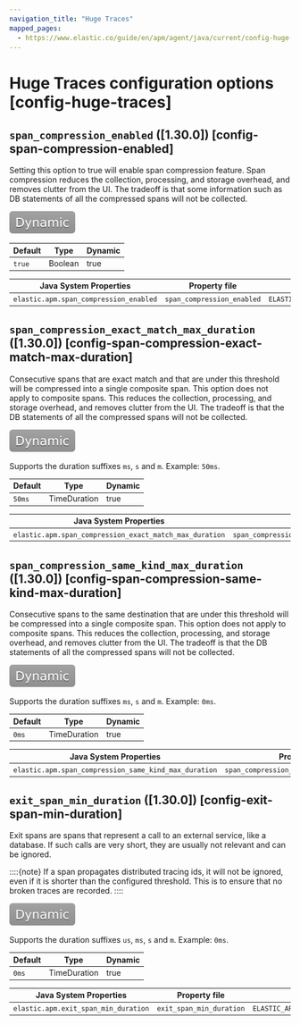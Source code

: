 ```yaml
---
navigation_title: "Huge Traces"
mapped_pages:
  - https://www.elastic.co/guide/en/apm/agent/java/current/config-huge-traces.html
---
```


# Huge Traces configuration options [config-huge-traces]



## `span_compression_enabled` ([1.30.0]) [config-span-compression-enabled]

Setting this option to true will enable span compression feature. Span compression reduces the collection, processing, and storage overhead, and removes clutter from the UI. The tradeoff is that some information such as DB statements of all the compressed spans will not be collected.

[![dynamic config](images/dynamic-config.svg "") ](/reference/configuration.md#configuration-dynamic)

| Default | Type | Dynamic |
| --- | --- | --- |
| `true` | Boolean | true |

| Java System Properties | Property file | Environment |
| --- | --- | --- |
| `elastic.apm.span_compression_enabled` | `span_compression_enabled` | `ELASTIC_APM_SPAN_COMPRESSION_ENABLED` |


## `span_compression_exact_match_max_duration` ([1.30.0]) [config-span-compression-exact-match-max-duration]

Consecutive spans that are exact match and that are under this threshold will be compressed into a single composite span. This option does not apply to composite spans. This reduces the collection, processing, and storage overhead, and removes clutter from the UI. The tradeoff is that the DB statements of all the compressed spans will not be collected.

[![dynamic config](images/dynamic-config.svg "") ](/reference/configuration.md#configuration-dynamic)

Supports the duration suffixes `ms`, `s` and `m`. Example: `50ms`.

| Default | Type | Dynamic |
| --- | --- | --- |
| `50ms` | TimeDuration | true |

| Java System Properties | Property file | Environment |
| --- | --- | --- |
| `elastic.apm.span_compression_exact_match_max_duration` | `span_compression_exact_match_max_duration` | `ELASTIC_APM_SPAN_COMPRESSION_EXACT_MATCH_MAX_DURATION` |


## `span_compression_same_kind_max_duration` ([1.30.0]) [config-span-compression-same-kind-max-duration]

Consecutive spans to the same destination that are under this threshold will be compressed into a single composite span. This option does not apply to composite spans. This reduces the collection, processing, and storage overhead, and removes clutter from the UI. The tradeoff is that the DB statements of all the compressed spans will not be collected.

[![dynamic config](images/dynamic-config.svg "") ](/reference/configuration.md#configuration-dynamic)

Supports the duration suffixes `ms`, `s` and `m`. Example: `0ms`.

| Default | Type | Dynamic |
| --- | --- | --- |
| `0ms` | TimeDuration | true |

| Java System Properties | Property file | Environment |
| --- | --- | --- |
| `elastic.apm.span_compression_same_kind_max_duration` | `span_compression_same_kind_max_duration` | `ELASTIC_APM_SPAN_COMPRESSION_SAME_KIND_MAX_DURATION` |


## `exit_span_min_duration` ([1.30.0]) [config-exit-span-min-duration]

Exit spans are spans that represent a call to an external service, like a database. If such calls are very short, they are usually not relevant and can be ignored.

::::{note}
If a span propagates distributed tracing ids, it will not be ignored, even if it is shorter than the configured threshold. This is to ensure that no broken traces are recorded.
::::


[![dynamic config](images/dynamic-config.svg "") ](/reference/configuration.md#configuration-dynamic)

Supports the duration suffixes `us`, `ms`, `s` and `m`. Example: `0ms`.

| Default | Type | Dynamic |
| --- | --- | --- |
| `0ms` | TimeDuration | true |

| Java System Properties | Property file | Environment |
| --- | --- | --- |
| `elastic.apm.exit_span_min_duration` | `exit_span_min_duration` | `ELASTIC_APM_EXIT_SPAN_MIN_DURATION` |

